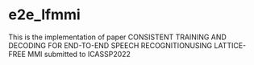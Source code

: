 # e2e_lfmmi
This is the implementation of paper CONSISTENT TRAINING AND DECODING FOR END-TO-END SPEECH RECOGNITIONUSING LATTICE-FREE MMI submitted to ICASSP2022
